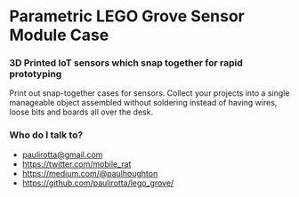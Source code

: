 # Parametric LEGO Grove Sensor Module Case #

### 3D Printed IoT sensors which snap together for rapid prototyping ###

Print out snap-together cases for sensors. Collect your projects into a single manageable object assembled without soldering instead of having wires, loose bits and boards all over the desk.

### Who do I talk to? ###

* paulirotta@gmail.com
* https://twitter.com/mobile_rat
* https://medium.com/@paulhoughton
* https://github.com/paulirotta/lego_grove/
